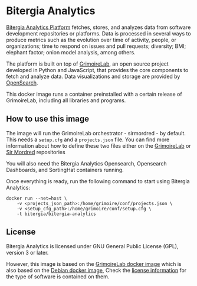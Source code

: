 # Bitergia Analytics

[Bitergia Analytics Platform](https://bitergia.com/bitergia-analytics/)
fetches, stores, and analyzes data from software
development repositories or platforms. Data is processed in several ways to produce
metrics such as the evolution over time of activity, people, or organizations;
time to respond on issues and pull requests; diversity; BMI; elephant factor;
onion model analysis, among others.

The platform is built on top of [GrimoireLab](https://chaoss.github.io/grimoirelab/),
an open source project developed in Python and JavaScript, that provides the core
components to fetch and analyze data. Data visualizations and storage are provided
by [OpenSearch](https://opensearch.org/).

This docker image runs a container preinstalled with a certain release of
GrimoireLab, including all libraries and programs.

## How to use this image

The image will run the GrimoireLab orchestrator - sirmordred - by default. This
needs a `setup.cfg` and a `projects.json` file. You can find more
information about how to define these two files either on the
[GrimoireLab](https://github.com/chaoss/grimoirelab/tree/master/docker) or
[Sir Mordred](https://github.com/chaoss/grimoirelab-sirmordred) repositories

You will also need the Bitergia Analytics Opensearch, Opensearch Dashboards, and
SortingHat containers running.

Once everything is ready, run the following command to start using Bitergia
Analytics:

```
docker run --net=host \
    -v <projects_json_path>:/home/grimoire/conf/projects.json \
    -v <setup_cfg_path>:/home/grimoire/conf/setup.cfg \
    -t bitergia/bitergia-analytics
```

## License

Bitergia Analytics is licensed under GNU General Public License (GPL), version 3
or later.

However, this image is based on the [GrimoireLab docker image](https://hub.docker.com/repository/docker/grimoirelab/grimoirelab/general)
which is also based on the [Debian docker image](https://hub.docker.com/_/debian),
Check the [license information](https://www.debian.org/social_contract#guidelines)
for the type of software is contained on them.
